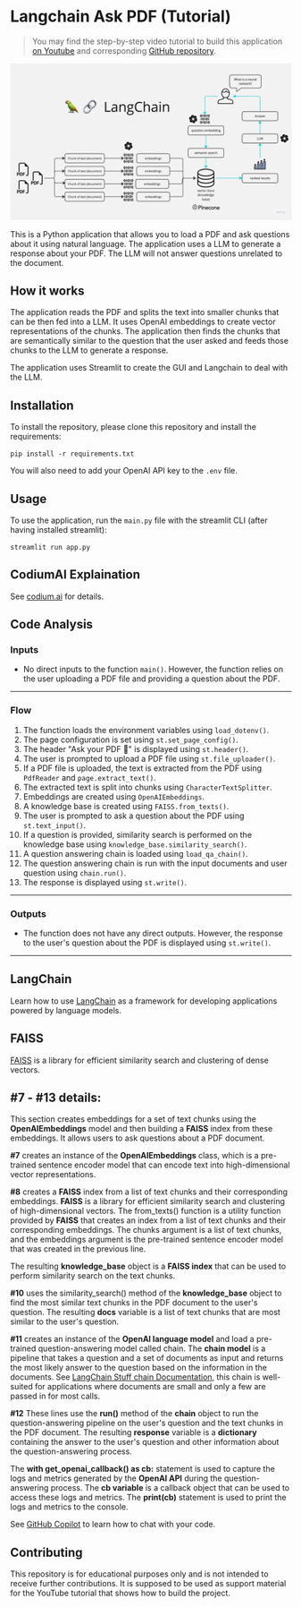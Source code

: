 # Langchain Ask PDF (Tutorial)

>You may find the step-by-step video tutorial to build this application [on Youtube](https://youtu.be/wUAUdEw5oxM) and corresponding [GitHub repository](https://github.com/alejandro-ao/langchain-ask-pdf).

![See example](docs/PDF-LangChain.jpg?raw=true "Title")

This is a Python application that allows you to load a PDF and ask questions about it using natural language. The application uses a LLM to generate a response about your PDF. The LLM will not answer questions unrelated to the document.

## How it works

The application reads the PDF and splits the text into smaller chunks that can be then fed into a LLM. It uses OpenAI embeddings to create vector representations of the chunks. The application then finds the chunks that are semantically similar to the question that the user asked and feeds those chunks to the LLM to generate a response.

The application uses Streamlit to create the GUI and Langchain to deal with the LLM.


## Installation

To install the repository, please clone this repository and install the requirements:

```
pip install -r requirements.txt
```

You will also need to add your OpenAI API key to the `.env` file.

## Usage

To use the application, run the `main.py` file with the streamlit CLI (after having installed streamlit): 

```
streamlit run app.py
```

## CodiumAI Explaination

See [codium.ai](https://codium.ai/) for details.

## Code Analysis

### Inputs
- No direct inputs to the function `main()`. However, the function relies on the user uploading a PDF file and providing a question about the PDF.
___

### Flow
1. The function loads the environment variables using `load_dotenv()`.
2. The page configuration is set using `st.set_page_config()`.
3. The header "Ask your PDF 💬" is displayed using `st.header()`.
4. The user is prompted to upload a PDF file using `st.file_uploader()`.
5. If a PDF file is uploaded, the text is extracted from the PDF using `PdfReader` and `page.extract_text()`.
6. The extracted text is split into chunks using `CharacterTextSplitter`.
7. Embeddings are created using `OpenAIEmbeddings`.
8. A knowledge base is created using `FAISS.from_texts()`.
9. The user is prompted to ask a question about the PDF using `st.text_input()`.
10. If a question is provided, similarity search is performed on the knowledge base using `knowledge_base.similarity_search()`.
11. A question answering chain is loaded using `load_qa_chain()`.
12. The question answering chain is run with the input documents and user question using `chain.run()`.
13. The response is displayed using `st.write()`.
___

### Outputs
- The function does not have any direct outputs. However, the response to the user's question about the PDF is displayed using `st.write()`.
___

## LangChain
Learn how to use [LangChain](https://python.langchain.com/docs/get_started/introduction)  as a framework for developing applications powered by language models.

## FAISS
[FAISS](https://faiss.ai/index.html) is a library for efficient similarity search and clustering of dense vectors.

## #7 - #13 details:
This section creates embeddings for a set of text chunks using the **OpenAIEmbeddings** model and then building a **FAISS** index from these embeddings. It allows users to ask questions about a PDF document.

**#7** creates an instance of the **OpenAIEmbeddings** class, which is a pre-trained sentence encoder model that can encode text into high-dimensional vector representations.

**#8** creates a **FAISS** index from a list of text chunks and their corresponding embeddings. **FAISS** is a library for efficient similarity search and clustering of high-dimensional vectors. The from_texts() function is a utility function provided by **FAISS** that creates an index from a list of text chunks and their corresponding embeddings. The chunks argument is a list of text chunks, and the embeddings argument is the pre-trained sentence encoder model that was created in the previous line.

The resulting **knowledge_base** object is a **FAISS index** that can be used to perform similarity search on the text chunks.

**#10** uses the similarity_search() method of the **knowledge_base** object to find the most similar text chunks in the PDF document to the user's question. The resulting **docs** variable is a list of text chunks that are most similar to the user's question.

**#11** creates an instance of the **OpenAI language model** and load a pre-trained question-answering model called chain. The **chain model** is a pipeline that takes a question and a set of documents as input and returns the most likely answer to the question based on the information in the documents. See [LangChain Stuff chain Documentation](https://python.langchain.com/docs/modules/chains/document/stuff), this chain is well-suited for applications where documents are small and only a few are passed in for most calls.

**#12** These lines use the **run()** method of the **chain** object to run the question-answering pipeline on the user's question and the text chunks in the PDF document. The resulting **response** variable is a **dictionary** containing the answer to the user's question and other information about the question-answering process.

The **with get_openai_callback() as cb:** statement is used to capture the logs and metrics generated by the **OpenAI API** during the question-answering process. The **cb variable** is a callback object that can be used to access these logs and metrics. The **print(cb)** statement is used to print the logs and metrics to the console.

See [GitHub Copilot](https://github.com/features/copilot) to learn how to chat with your code.

## Contributing

This repository is for educational purposes only and is not intended to receive further contributions. It is supposed to be used as support material for the YouTube tutorial that shows how to build the project.


